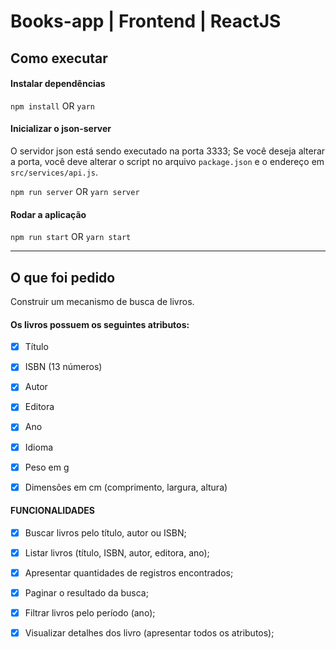 # Books-app | Frontend | ReactJS

## Como executar

#### Instalar dependências
`npm install` OR `yarn`

#### Inicializar o json-server
O servidor json está sendo executado na porta 3333; 
Se você deseja alterar a porta, você deve alterar o script no arquivo `package.json` e o endereço em `src/services/api.js`.

`npm run server` OR `yarn server`

#### Rodar a aplicação

`npm run start` OR `yarn start`

---
## O que foi pedido

Construir um mecanismo de busca de livros. 

#### Os livros possuem os seguintes atributos:

- [x] Título
- [x] ISBN (13 números)
- [x] Autor
- [x] Editora
- [x] Ano

- [x] Idioma
- [x] Peso em g
- [x] Dimensões em cm (comprimento, largura,
altura)

#### FUNCIONALIDADES
- [x] Buscar livros pelo título, autor ou ISBN;
- [x] Listar livros (título, ISBN, autor, editora, ano);
- [x] Apresentar quantidades de registros encontrados;
- [x] Paginar o resultado da busca;
- [x] Filtrar livros pelo período (ano);
- [x] Visualizar detalhes dos livro (apresentar todos os atributos);



